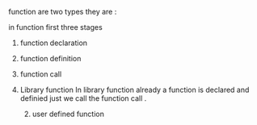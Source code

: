 function are two types they are :


in function first three stages
  1. function declaration
  2. function definition
  3. function call

1. Library function 
  In library function already a function is declared and  definied just we call the function call .
   
   2. user defined function